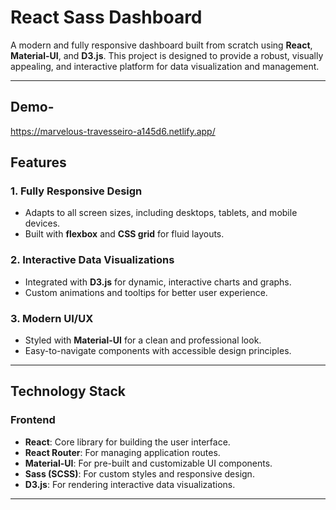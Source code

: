 # React Sass Dashboard

A modern and fully responsive dashboard built from scratch using **React**, **Material-UI**, and **D3.js**. This project is designed to provide a robust, visually appealing, and interactive platform for data visualization and management.

---

## Demo-

https://marvelous-travesseiro-a145d6.netlify.app/

## Features

### 1. **Fully Responsive Design**
- Adapts to all screen sizes, including desktops, tablets, and mobile devices.
- Built with **flexbox** and **CSS grid** for fluid layouts.

### 2. **Interactive Data Visualizations**
- Integrated with **D3.js** for dynamic, interactive charts and graphs.
- Custom animations and tooltips for better user experience.

### 3. **Modern UI/UX**
- Styled with **Material-UI** for a clean and professional look.
- Easy-to-navigate components with accessible design principles.


---

## Technology Stack

### Frontend
- **React**: Core library for building the user interface.
- **React Router**: For managing application routes.
- **Material-UI**: For pre-built and customizable UI components.
- **Sass (SCSS)**: For custom styles and responsive design.
- **D3.js**: For rendering interactive data visualizations.

---

